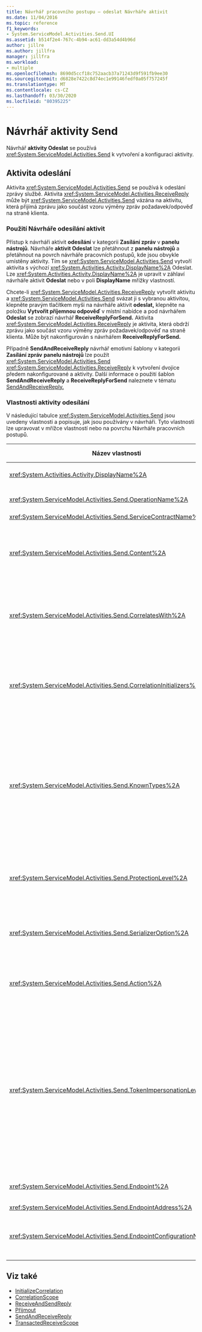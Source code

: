 ```yaml
---
title: Návrhář pracovního postupu – odeslat Návrháře aktivit
ms.date: 11/04/2016
ms.topic: reference
f1_keywords:
- System.ServiceModel.Activities.Send.UI
ms.assetid: b514f2e4-767c-4b94-ac61-dd3a54d4b96d
author: jillre
ms.author: jillfra
manager: jillfra
ms.workload:
- multiple
ms.openlocfilehash: 8690d5ccf18c752aacb37a71243d9f591fb9ee30
ms.sourcegitcommit: d6828e7422c8d74ec1e99146fedf0a05f757245f
ms.translationtype: MT
ms.contentlocale: cs-CZ
ms.lasthandoff: 03/30/2020
ms.locfileid: "80395225"
---
```

# <a name="send-activity-designer"></a>Návrhář aktivity Send

Návrhář **aktivity Odeslat** se používá <xref:System.ServiceModel.Activities.Send> k vytvoření a konfiguraci aktivity.

## <a name="the-send-activity"></a>Aktivita odeslání

 Aktivita <xref:System.ServiceModel.Activities.Send> se používá k odeslání zprávy službě. Aktivita <xref:System.ServiceModel.Activities.ReceiveReply> může být <xref:System.ServiceModel.Activities.Send> vázána na aktivitu, která přijímá zprávu jako součást vzoru výměny zpráv požadavek/odpověď na straně klienta.

### <a name="using-the-send-activity-designer"></a>Použití Návrháře odesílání aktivit

Přístup k návrháři aktivit **odesílání** v kategorii **Zasílání zpráv** v **panelu nástrojů**. Návrháře **aktivit Odeslat** lze přetáhnout z **panelu nástrojů** a přetáhnout na povrch návrháře pracovních postupů, kde jsou obvykle umístěny aktivity. Tím se <xref:System.ServiceModel.Activities.Send> vytvoří aktivita s výchozí <xref:System.Activities.Activity.DisplayName%2A> Odeslat. Lze <xref:System.Activities.Activity.DisplayName%2A> je upravit v záhlaví návrháře aktivit **Odeslat** nebo v poli **DisplayName** mřížky vlastností.

Chcete-li <xref:System.ServiceModel.Activities.ReceiveReply> vytvořit aktivitu a <xref:System.ServiceModel.Activities.Send> svázat ji s vybranou aktivitou, klepněte pravým tlačítkem myši na návrháře aktivit **odeslat,** klepněte na položku **Vytvořit příjemnou odpověď** v místní nabídce a pod návrhářem **Odeslat** se zobrazí návrhář **ReceiveReplyForSend.** Aktivita <xref:System.ServiceModel.Activities.ReceiveReply> je aktivita, která obdrží zprávu jako součást vzoru výměny zpráv požadavek/odpověď na straně klienta. Může být nakonfigurován s návrhářem **ReceiveReplyForSend.**

Případně **SendAndReceiveReply** návrhář emotivní šablony v kategorii **Zasílání zpráv** **panelu nástrojů** lze použít <xref:System.ServiceModel.Activities.Send> <xref:System.ServiceModel.Activities.ReceiveReply> k vytvoření dvojice předem nakonfigurované a aktivity. Další informace o použití šablon **SendAndReceiveReply** a **ReceiveReplyForSend** naleznete v tématu [SendAndReceiveReply.](../workflow-designer/sendandreceivereply-template-designer.md)

### <a name="the-send-activity-properties"></a>Vlastnosti aktivity odesílání

V následující tabulce <xref:System.ServiceModel.Activities.Send> jsou uvedeny vlastnosti a popisuje, jak jsou používány v návrháři. Tyto vlastnosti lze upravovat v mřížce vlastností nebo na povrchu Návrháře pracovních postupů.

| Název vlastnosti | Požaduje se | Využití |
|-|----------|-|
| <xref:System.Activities.Activity.DisplayName%2A> | False | Popisný název <xref:System.ServiceModel.Activities.Send> aktivity. Výchozí hodnota je Odeslat. Ačkoli <xref:System.Activities.Activity.DisplayName%2A> to není nezbytně nutné, je osvědčeným postupem používat jeden. |
| <xref:System.ServiceModel.Activities.Send.OperationName%2A> | True | Název operace služby volané <xref:System.ServiceModel.Activities.Send> touto aktivitou. Tato vlastnost se používá k vytvoření výchozí hodnoty vlastnosti **Action,** pokud vlastnost **Action** není explicitně nastavena. |
| <xref:System.ServiceModel.Activities.Send.ServiceContractName%2A> | True | Název servisní smlouvy, kterou služba, která má být volána, implementuje. |
| <xref:System.ServiceModel.Activities.Send.Content%2A> | False | Určuje zprávu nebo obsah parametrů, který má být přijímán. Může to být <xref:System.ServiceModel.Activities.ReceiveMessageContent> aktivita <xref:System.ServiceModel.Activities.ReceiveParametersContent> nebo aktivita. Upravte tuto vlastnost tak, že vyberete tlačítko tři tečky vedle pole **Obsah** v mřížce vlastností nebo kliknete na tlačítko **Definovat...** vedle popisku **Obsah** na povrchu návrháře **aktivit příjmu.** Obě zobrazí dialogové **okno Definice obsahu.** Další informace o použití tohoto pole naleznete v tématu [dialogového okna Definice obsahu.](../workflow-designer/content-definition-dialog-box.md) |
| <xref:System.ServiceModel.Activities.Send.CorrelatesWith%2A> | False | Určuje způsob, jak <xref:System.ServiceModel.Activities.CorrelationHandle> se použije ke směrování zprávy do příslušné instance pracovního postupu.<br /><br /> Klepnutím na tlačítko se třemi tečkami vedle vlastnosti <xref:System.ServiceModel.Activities.Send.CorrelatesWith%2A> v mřížce vlastností otevřete dialogové okno Editor **výrazů.** Další informace o použití tohoto dialogového okna naleznete v tématu [Postup: Použití tématu Editor výrazů.](../workflow-designer/how-to-use-the-expression-editor.md) |
| <xref:System.ServiceModel.Activities.Send.CorrelationInitializers%2A> | False | Určuje kolekci <xref:System.ServiceModel.Activities.CorrelationInitializer> objektů, které inicializují <xref:System.ServiceModel.Activities.CorrelationHandle> <xref:System.ServiceModel.Activities.Send> více objektů, které konfigurují tuto aktivitu v rámci pracovního postupu. Kliknutím na tlačítko se třemi tečkami vedle <xref:System.ServiceModel.Activities.Send.CorrelationInitializers%2A> vlastnosti v mřížce vlastností otevřete dialogové okno Přidat **intezivace korelace.** Další informace o použití tohoto pole naleznete v tématu [dialogového okna Přidat korelaciinivázivalizé inkrese.](../workflow-designer/add-correlationinitializers-dialog-box.md) |
| <xref:System.ServiceModel.Activities.Send.KnownTypes%2A> | False | Kolekce známých typů pro operaci služby, <xref:System.ServiceModel.Activities.Send> které mají být volány touto aktivitou. Tato vlastnost by měla <xref:System.ServiceModel.Activities.Receive.SerializerOption%2A> být použita ve spojení s vlastností nastavenou na <xref:System.Runtime.Serialization.DataContractSerializer>. Pokud se používá, <xref:System.Xml.Serialization.XmlSerializer> je ignorován.<br /><br /> Vyberte tlačítko se třemi tečkami vedle pole **Známé Typy** v mřížce vlastností, chcete-li zobrazit dialogové okno **Editor kolekce typů,** se kterým můžete přidat příslušné typy.<br /><br /> Vyberte tlačítko se třemi tečkami vedle pole **Známé Typy** v mřížce vlastností, chcete-li zobrazit dialogové okno **Editor kolekce typů,** pomocí kterého můžete přidat příslušné typy. Další informace o použití tohoto pole naleznete v tématu [dialogového okna Editor kolekce typů.](../workflow-designer/type-collection-editor-dialog-box.md) |
| <xref:System.ServiceModel.Activities.Send.ProtectionLevel%2A> | True | Určuje <xref:System.Net.Security.ProtectionLevel> pro zprávu.<br /><br /> 1. <xref:System.Net.Security.ProtectionLevel> znamená pouze ověřování.<br />2. <xref:System.Net.Security.ProtectionLevel> znamená údaje o podepisování, které pomáhají zajistit integritu předávaných údajů.<br />3. <xref:System.Net.Security.ProtectionLevel> znamená šifrovat a podepisovat údaje, které pomáhají zajistit důvěrnost a integritu předávaných údajů. |
| <xref:System.ServiceModel.Activities.Send.SerializerOption%2A> | True | Serializátor, který má být používán <xref:System.ServiceModel.Activities.Send> pro operaci služby, která má být volána aktivitou. Výchozí hodnota <xref:System.Runtime.Serialization.DataContractSerializer>je , která serializuje a reserializuje instanci typu do datového proudu XML nebo dokumentu pomocí zadané datové smlouvy. |
| <xref:System.ServiceModel.Activities.Send.Action%2A> | False | Určuje záhlaví akce zprávy. Pokud není explicitně nastavena, jeho `https://tempuri.org/{service contract namespace}/{service contract name}/{operation name}`hodnota je výchozí: . Pokud je <xref:System.ServiceModel.Activities.Send> zadán na <xref:System.ServiceModel.Activities.Receive> aktivitu, aktivita, která obdrží zprávu musí mít stejnou hodnotu pro zprávu, která má být doručena správně. |
| <xref:System.ServiceModel.Activities.Send.TokenImpersonationLevel%2A> | | Povoleno <xref:System.Security.Principal.TokenImpersonationLevel> pro příjemce zprávy. Definuje úrovně zosobnění zabezpečení, které určují, do jaké míry může serverový proces jednat jménem klientského procesu.<xref:System.Security.Principal.TokenImpersonationLevel> označuje, že úroveň zosobnění není přiřazena. <xref:System.Security.Principal.TokenImpersonationLevel>označuje, že proces serveru nemůže získat identifikační informace o klientovi a nemůže zosobnit klienta. <xref:System.Security.Principal.TokenImpersonationLevel>označuje, že proces serveru může získat informace o klientovi, například identifikátory zabezpečení a oprávnění, ale že nemůže klienta zosobnit. To je užitečné pro servery, které exportují své vlastní objekty, například databázové produkty, které exportují tabulky a zobrazení. Pomocí načtených informací o zabezpečení klienta může server provádět rozhodnutí o ověření přístupu, aniž by mohl používat jiné služby, které používají kontext zabezpečení klienta. <xref:System.Security.Principal.TokenImpersonationLevel>označuje, že proces serveru může zosobnit kontext zabezpečení klienta v místním systému. Server nemůže zosobnit klienta ve vzdálených systémech. <xref:System.Security.Principal.TokenImpersonationLevel>označuje, že proces serveru může zosobnit kontext zabezpečení klienta ve vzdálených systémech. |
| <xref:System.ServiceModel.Activities.Send.Endpoint%2A> | | Že <xref:System.ServiceModel.Endpoint> aktivita <xref:System.ServiceModel.Activities.Send> odešle zprávu. Pokud je tato <xref:System.ServiceModel.Activities.Send.EndpointConfigurationName%2A> vlastnost nastavena vlastnost by měla být **null**. |
| <xref:System.ServiceModel.Activities.Send.EndpointAddress%2A> | | Do <xref:System.ServiceModel.EndpointAddress> kterého je zpráva odeslána. |
| <xref:System.ServiceModel.Activities.Send.EndpointConfigurationName%2A> | | Název konfigurace koncového bodu. Tato vlastnost je nastavena při konfiguraci koncového bodu v konfiguračním souboru. Tato vlastnost by měla být nastavena na název uvedený v ** \<koncovém bodu>** prvek v konfiguračním souboru. Pokud je tato vlastnost <xref:System.ServiceModel.Activities.Send.Endpoint%2A> nastavena, vlastnost by měla být **null**. |

## <a name="see-also"></a>Viz také

- [InitializeCorrelation](../workflow-designer/initializecorrelation-activity-designer.md)
- [CorrelationScope](../workflow-designer/correlationscope-activity-designer.md)
- [ReceiveAndSendReply](../workflow-designer/receiveandsendreply-template-designer.md)
- [Přijmout](../workflow-designer/receive-activity-designer.md)
- [SendAndReceiveReply](../workflow-designer/sendandreceivereply-template-designer.md)
- [TransactedReceiveScope](../workflow-designer/transactedreceivescope-activity-designer.md)